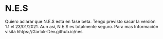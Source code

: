 # N.E.S
Quiero aclarar que N.E.S esta en fase beta. Tengo previsto sacar la versión 1.1 el 23/01/2021. Aun así, N.E.S es totalmente seguro.
Para mas Información visita hhtps://Garlok-Dev.github.io/nes
